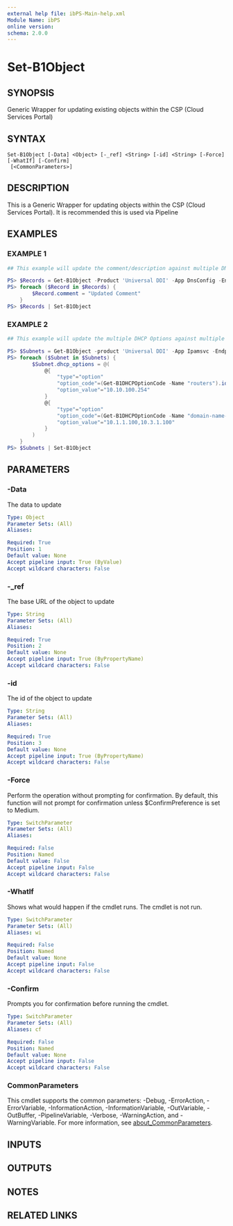 ```yaml
---
external help file: ibPS-Main-help.xml
Module Name: ibPS
online version:
schema: 2.0.0
---
```


# Set-B1Object

## SYNOPSIS
Generic Wrapper for updating existing objects within the CSP (Cloud Services Portal)

## SYNTAX

```
Set-B1Object [-Data] <Object> [-_ref] <String> [-id] <String> [-Force] [-WhatIf] [-Confirm]
 [<CommonParameters>]
```

## DESCRIPTION
This is a Generic Wrapper for updating objects within the CSP (Cloud Services Portal).
It is recommended this is used via Pipeline

## EXAMPLES

### EXAMPLE 1
```powershell
## This example will update the comment/description against multiple DNS Records

PS> $Records = Get-B1Object -Product 'Universal DDI' -App DnsConfig -Endpoint /dns/record -Filters @('absolute_zone_name~"mydomain.corp." and type=="a"') -Fields comment
PS> foreach ($Record in $Records) {
        $Record.comment = "Updated Comment"
    }
PS> $Records | Set-B1Object
```

### EXAMPLE 2
```powershell
## This example will update the multiple DHCP Options against multiple Subnets

PS> $Subnets = Get-B1Object -product 'Universal DDI' -App Ipamsvc -Endpoint /ipam/subnet -tfilter '("BuiltWith"=="ibPS")' -Fields name,dhcp_options,tags
PS> foreach ($Subnet in $Subnets) {
        $Subnet.dhcp_options = @(
            @{
                "type"="option"
                "option_code"=(Get-B1DHCPOptionCode -Name "routers").id
                "option_value"="10.10.100.254"
            }
            @{
                "type"="option"
                "option_code"=(Get-B1DHCPOptionCode -Name "domain-name-servers").id
                "option_value"="10.1.1.100,10.3.1.100"
            }
        )
    }
PS> $Subnets | Set-B1Object
```

## PARAMETERS

### -Data
The data to update

```yaml
Type: Object
Parameter Sets: (All)
Aliases:

Required: True
Position: 1
Default value: None
Accept pipeline input: True (ByValue)
Accept wildcard characters: False
```

### -_ref
The base URL of the object to update

```yaml
Type: String
Parameter Sets: (All)
Aliases:

Required: True
Position: 2
Default value: None
Accept pipeline input: True (ByPropertyName)
Accept wildcard characters: False
```

### -id
The id of the object to update

```yaml
Type: String
Parameter Sets: (All)
Aliases:

Required: True
Position: 3
Default value: None
Accept pipeline input: True (ByPropertyName)
Accept wildcard characters: False
```

### -Force
Perform the operation without prompting for confirmation.
By default, this function will not prompt for confirmation unless $ConfirmPreference is set to Medium.

```yaml
Type: SwitchParameter
Parameter Sets: (All)
Aliases:

Required: False
Position: Named
Default value: False
Accept pipeline input: False
Accept wildcard characters: False
```

### -WhatIf
Shows what would happen if the cmdlet runs.
The cmdlet is not run.

```yaml
Type: SwitchParameter
Parameter Sets: (All)
Aliases: wi

Required: False
Position: Named
Default value: None
Accept pipeline input: False
Accept wildcard characters: False
```

### -Confirm
Prompts you for confirmation before running the cmdlet.

```yaml
Type: SwitchParameter
Parameter Sets: (All)
Aliases: cf

Required: False
Position: Named
Default value: None
Accept pipeline input: False
Accept wildcard characters: False
```

### CommonParameters
This cmdlet supports the common parameters: -Debug, -ErrorAction, -ErrorVariable, -InformationAction, -InformationVariable, -OutVariable, -OutBuffer, -PipelineVariable, -Verbose, -WarningAction, and -WarningVariable. For more information, see [about_CommonParameters](http://go.microsoft.com/fwlink/?LinkID=113216).

## INPUTS

## OUTPUTS

## NOTES

## RELATED LINKS
